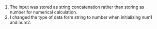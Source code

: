 1. The input was stored as string concatenation rather than storing as number for numerical calculation.
2. I changed the type of data form string to number when initializing num1 and num2.